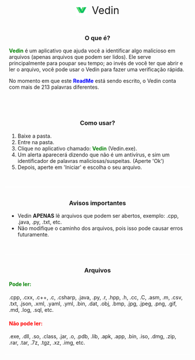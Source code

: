<p align="center">
    <img src="images/logo.png" width="30" alt="Logo" style="vertical-align: middle;">
    <span style="vertical-align: middle; font-size: 2em; margin-left: 10px;">Vedin</span>
</p>

<div style="border: 1px solid white; padding: 10px; margin-bottom: 20px;">
<h3 align="center">O que é?</h3>

<p><b style="color: green;">Vedin</b> é um aplicativo que ajuda você a identificar algo malicioso em arquivos (apenas arquivos que podem ser lidos). Ele serve principalmente para poupar seu tempo; ao invés de você ter que abrir e ler o arquivo, você pode usar o Vedin para fazer uma verificação rápida.</p>

<p>No momento em que este <b style="color: blue">ReadMe</b> está sendo escrito, o Vedin conta com mais de 213 palavras diferentes.</p>
</div>

<div style="border: 1px solid white; padding: 10px; margin-bottom: 20px;">
<h3 align="center">Como usar?</h3>

<ol>
    <li>Baixe a pasta.</li>
    <li>Entre na pasta.</li>
    <li>Clique no aplicativo chamado: <b style="color: green">Vedin</b> (Vedin.exe).</li>
    <li>Um alerta aparecerá dizendo que não é um antivírus, e sim um identificador de palavras maliciosas/suspeitas. (Aperte 'Ok')</li>
    <li>Depois, aperte em 'Iniciar' e escolha o seu arquivo.</li>
</ol>
</div>

<div style="border: 1px solid white; padding: 10px; margin-bottom: 20px;">
<h3 align="center">Avisos importantes</h3>

<ul>
    <li>Vedin <b>APENAS</b> lê arquivos que podem ser abertos, exemplo: .cpp, .java, .py, .txt, etc.</li>
    <li>Não modifique o caminho dos arquivos, pois isso pode causar erros futuramente.</li>
</ul>
</div>

<div style="border: 1px solid white; padding: 10px;">
<h3 align="center">Arquivos</h3>

<h4 style="color: green">Pode ler:</h4>
<p>.cpp, .cxx, .c++, .c, .csharp, .java, .py, .r, .hpp, .h, .cc, .C, .asm, .m, .csv, .txt, .json, .xml, .yaml, .yml, .bin, .dat, .obj, .bmp, .jpg, .jpeg, .png, .gif, .md, .log, .sql, etc.</p>

<h4 style="color: red">Não pode ler:</h4>
<p>.exe, .dll, .so, .class, .jar, .o, .pdb, .lib, .apk, .app, .bin, .iso, .dmg, .zip, .rar, .tar, .7z, .tgz, .xz, .img, etc.</p>
</div>

